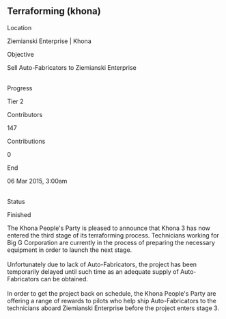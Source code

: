 ## Terraforming (khona)

Location

Ziemianski Enterprise \| Khona

Objective

Sell Auto-Fabricators to Ziemianski Enterprise

\
Progress

Tier 2

Contributors

147

Contributions

0

End

06 Mar 2015, 3:00am

\
Status

Finished

The Khona People\'s Party is pleased to announce that Khona 3 has now
entered the third stage of its terraforming process. Technicians working
for Big G Corporation are currently in the process of preparing the
necessary equipment in order to launch the next stage.\
\
Unfortunately due to lack of Auto-Fabricators, the project has been
temporarily delayed until such time as an adequate supply of
Auto-Fabricators can be obtained.\
\
In order to get the project back on schedule, the Khona People\'s Party
are offering a range of rewards to pilots who help ship Auto-Fabricators
to the technicians aboard Ziemianski Enterprise before the project
enters stage 3.
